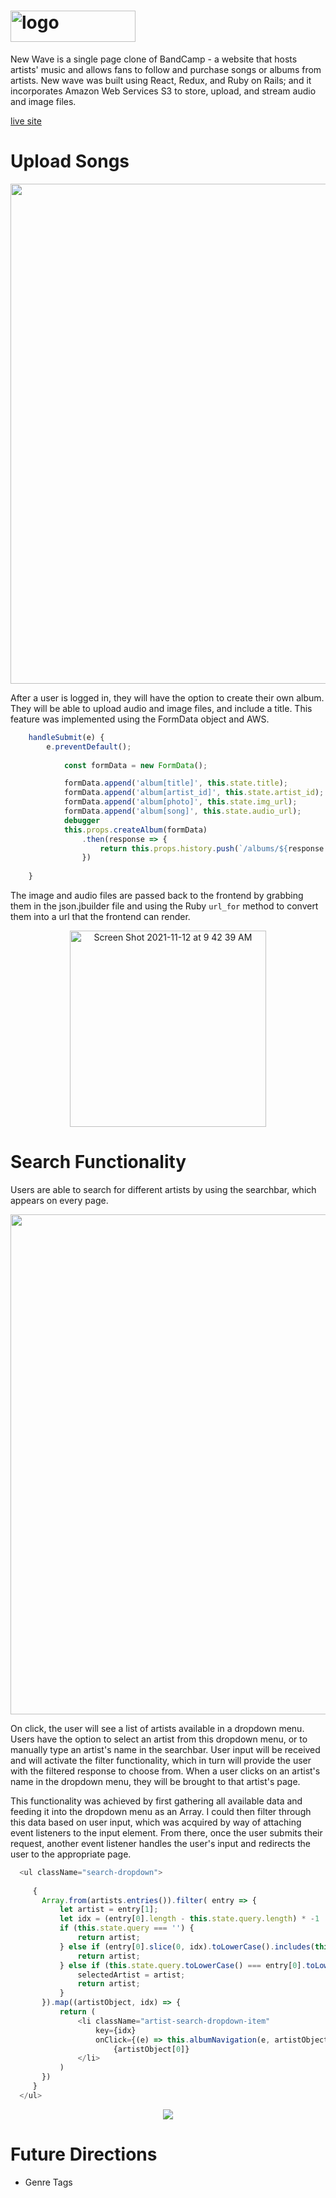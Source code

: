 # <img width="200" height="50" alt="logo" src="https://user-images.githubusercontent.com/88460822/141481801-161866c9-012f-4b03-854a-039b5323e038.png">


New Wave is a single page clone of BandCamp - a website that hosts artists' music and allows fans to follow and purchase songs or albums from artists. New wave was built using React, Redux, and Ruby on Rails; and it incorporates Amazon Web Services S3 to store, upload, and stream audio and image files. 

[live site](https://newwwave.herokuapp.com/#/)

 
# Upload Songs


<p align="center">
<img src="https://user-images.githubusercontent.com/88460822/153445782-a34c5212-8216-4299-9b64-cd5cd8133b60.gif" width="800" height="auto" />
</p>





After a user is logged in, they will have the option to create their own album. They will be able to upload audio and image files, and include a title. This feature was implemented using the FormData object and AWS. 
```javascript
    handleSubmit(e) {
        e.preventDefault();
            
            const formData = new FormData();

            formData.append('album[title]', this.state.title);
            formData.append('album[artist_id]', this.state.artist_id);
            formData.append('album[photo]', this.state.img_url);
            formData.append('album[song]', this.state.audio_url);
            debugger
            this.props.createAlbum(formData)
                .then(response => {
                    return this.props.history.push(`/albums/${response.album.id}`)
                })
        
    }
```
The image and audio files are passed back to the frontend by grabbing them in the json.jbuilder file and using the Ruby `url_for` method to convert them into a url that the frontend can render.

<p align="center">
<img width="314" alt="Screen Shot 2021-11-12 at 9 42 39 AM" src="https://user-images.githubusercontent.com/88460822/141484858-7396d3a0-1166-42fe-a7b2-3dca4828f017.png">
</p>

# Search Functionality 

Users are able to search for different artists by using the searchbar, which appears on every page. 

<p align="center">
<img src="https://user-images.githubusercontent.com/88460822/153449568-67f84d0c-b586-419f-9e79-740ae3d5b955.gif" width="800" height="auto" />
</p>

On click, the user will see a list of artists available in a dropdown menu. Users have the option to select an artist from this dropdown menu, or to manually type an artist's name in the searchbar. User input will be received and will activate the filter functionality, which in turn will provide the user with the filtered response to choose from. When a user clicks on an artist's name in the dropdown menu, they will be brought to that artist's page. 

This functionality was achieved by first gathering all available data and feeding it into the dropdown menu as an Array. I could then filter through this data based on user input, which was acquired by way of attaching event listeners to the input element. From there, once the user submits their request, another event listener handles the user's input and redirects the user to the appropriate page. 

```javascript
  <ul className="search-dropdown">
                                
     {
       Array.from(artists.entries()).filter( entry => {
           let artist = entry[1];
           let idx = (entry[0].length - this.state.query.length) * -1
           if (this.state.query === '') {
               return artist;
           } else if (entry[0].slice(0, idx).toLowerCase().includes(this.state.query.toLowerCase())) {
               return artist;
           } else if (this.state.query.toLowerCase() === entry[0].toLowerCase()) {
               selectedArtist = artist;
               return artist;
           }
       }).map((artistObject, idx) => {
           return (
               <li className="artist-search-dropdown-item"
                   key={idx}
                   onClick={(e) => this.albumNavigation(e, artistObject[1].id)}>
                       {artistObject[0]}
               </li>
           )
       })
     }
  </ul>
```

 
<p align="center">
<img src="https://user-images.githubusercontent.com/88460822/153452207-15b9c782-ff54-4a9f-ab8a-e21a9a9e28ae.png" />
</p>



# Future Directions 

* Genre Tags
